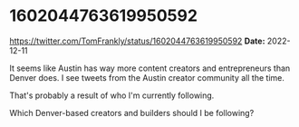 # 1602044763619950592
https://twitter.com/TomFrankly/status/1602044763619950592
**Date:** 2022-12-11

It seems like Austin has way more content creators and entrepreneurs than Denver does. I see tweets from the Austin creator community all the time.

That's probably a result of who I'm currently following.

Which Denver-based creators and builders should I be following?
